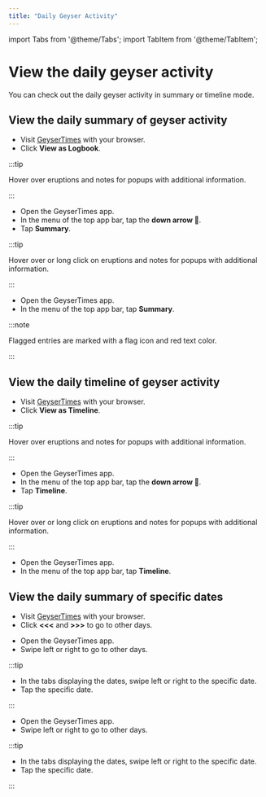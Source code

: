 ```yaml
---
title: "Daily Geyser Activity"
---
```


import Tabs from '@theme/Tabs';
import TabItem from '@theme/TabItem';

# View the daily geyser activity

You can check out the daily geyser activity in summary or timeline mode. 

## View the daily summary of geyser activity

<Tabs groupId="os">
<TabItem value="web" label="Website">

* Visit [GeyserTimes](https://geysertimes.org) with your browser.
* Click **View as Logbook**.

:::tip

Hover over eruptions and notes for popups with additional information.

:::

</TabItem>
<TabItem value="android" label="Android">

* Open the GeyserTimes app.
* In the menu of the top app bar, tap the **down arrow 🔻**. 
* Tap **Summary**.

:::tip

Hover over or long click on eruptions and notes for popups with additional information.

:::

</TabItem>
<TabItem value="iOS" label="iOS">

* Open the GeyserTimes app.
* In the menu of the top app bar, tap **Summary**.

</TabItem>
</Tabs>

:::note

Flagged entries are marked with a flag icon and red text color. 

:::

## View the daily timeline of geyser activity

<Tabs groupId="os">
<TabItem value="web" label="Website">

* Visit [GeyserTimes](https://geysertimes.org) with your browser.
* Click **View as Timeline**.

:::tip

Hover over eruptions and notes for popups with additional information.

:::

</TabItem>
<TabItem value="android" label="Android">

* Open the GeyserTimes app.
* In the menu of the top app bar, tap the **down arrow 🔻**. 
* Tap **Timeline**.

:::tip

Hover over or long click on eruptions and notes for popups with additional information.

:::

</TabItem>
<TabItem value="iOS" label="iOS">

* Open the GeyserTimes app.
* In the menu of the top app bar, tap **Timeline**.

</TabItem>
</Tabs>

## View the daily summary of specific dates

<Tabs groupId="os">
<TabItem value="web" label="Website">

* Visit [GeyserTimes](https://geysertimes.org) with your browser.
* Click **<<<** and **>>>** to go to other days.

</TabItem>
<TabItem value="android" label="Android">

* Open the GeyserTimes app.
* Swipe left or right to go to other days.

:::tip

* In the tabs displaying the dates, swipe left or right to the specific date.
* Tap the specific date.

:::

</TabItem>
<TabItem value="iOS" label="iOS">

* Open the GeyserTimes app.
* Swipe left or right to go to other days.

:::tip

* In the tabs displaying the dates, swipe left or right to the specific date.
* Tap the specific date.

:::

</TabItem>
</Tabs>